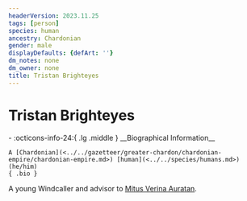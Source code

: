 ```yaml
---
headerVersion: 2023.11.25
tags: [person]
species: human
ancestry: Chardonian
gender: male
displayDefaults: {defArt: ''}
dm_notes: none
dm_owner: none
title: Tristan Brighteyes
---
```

# Tristan Brighteyes
<div class="grid cards ext-narrow-margin ext-one-column" markdown>
- :octicons-info-24:{ .lg .middle } __Biographical Information__

    A [Chardonian](<../../gazetteer/greater-chardon/chardonian-empire/chardonian-empire.md>) [human](<../../species/humans.md>) (he/him)  
    { .bio }

</div>


A young Windcaller and advisor to [Mitus Verina Auratan](<./mitus-verina-auratan.md>). 

